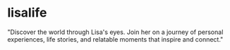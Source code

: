 # lisalife
"Discover the world through Lisa's eyes. Join her on a journey of personal experiences, life stories, and relatable moments that inspire and connect."
